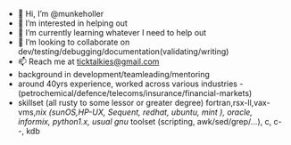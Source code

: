 - 👋 Hi, I’m @munkeholler
- 👀 I’m interested in helping out
- 🌱 I’m currently learning whatever I need to help out
- 💞️ I’m looking to collaborate on dev/testing/debugging/documentation(validating/writing)
- 📫 Reach me at ticktalkies@gmail.com
- background in development/teamleading/mentoring
- around 40yrs experience, worked across various industries - (petrochemical/defence/telecoms/insurance/financial-markets)
- skillset (all rusty to some lessor or greater degree) fortran,rsx-ll,vax-vms,*nix (sunOS,HP-UX, Sequent, redhat, ubuntu, mint ), 
                                    oracle, informix, python1.x, usual gnu* toolset (scripting, awk/sed/grep/...), c, c--, kdb
<!---
munkeholler/munkeholler is a ✨ special ✨ repository because its `README.md` (this file) appears on your GitHub profile.
You can click the Preview link to take a look at your changes.
--->
